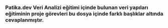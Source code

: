 ### Patika.dev Veri Analizi eğitimi içinde bulunan veri yapıları eğitiminin proje görevleri bu dosya içinde farklı başlıklar altında cevaplanmıştır.
